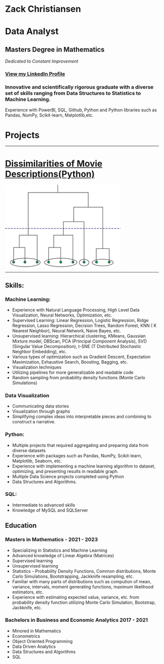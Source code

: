 # Zack Christiansen
# Data Analyst
## Masters Degree in Mathematics
_Dedicated to Constant Improvement_

### [View my LinkedIn Profile](https://www.linkedin.com/in/zack-christiansen-922705196/)

### Innovative and scientifically rigorous graduate with a diverse set of skills ranging from Data Structures to Statistics to Machine Learning. 

Experience with PowerBI, SQL, Github, Python and Python libraries such as Pandas, NumPy, Scikit-learn, Matplotlib,etc. 

# Projects

---

# [Dissimilarities of Movie Descriptions(Python)](https://github.com/zacharychristian/Dissimilarities-of-Movie-Descriptions/blob/main/Cosine%20Similarity%20and%20Clustering.ipynb)
<img src="images/hierarchicalcluster.jpg?raw=true"/>


---

## Skills:

### Machine Learning:
- Experience with Natural Language Processing, High Level Data Visualization, Neural Networks, Optimization, etc.
- Supervised Learning: Linear Regression, Logistic Regression, Ridge Regression, Lasso Regression, Decision Trees, Random Forest, KNN ( K Nearest Neighbor), Neural Network, Naive Bayes, etc.
- Unsupervised learning: Hierarchical clustering, KMeans, Gaussian Mixture model, DBScan, PCA (Principal Component Analysis), SVD (Singular Value Decomposition),  t-SNE (T Distributed Stochastic Neighbor Embedding), etc.
- Various types of optimization such as Gradient Descent, Expectation Maximization, Exhaustive Search, Boosting, Bagging, etc.
- Visualization techniques 
- Utilizing pipelines for more generalizable and readable code
- Random sampling from probability density functions (Monte Carlo Simulations)

### Data Visualization
- Communicating data stories
- Visualization through graphs
- Simplifying complex ideas into interpretable pieces and combining to construct a narrative.

### Python:
- Multiple projects that required aggregating and preparing data from diverse datasets
- Experience with packages such as Pandas, NumPy, Scikit-learn, Matplotlib, Seaborn, etc.
- Experience with implementing a machine learning algorithm to dataset, optimizing, and presenting results in readable graph.
- Multiple Data Science projects completed using Python
- Data Structures and Algorithms.

### SQL:
- Intermediate to advanced skills
- Knowledge of MySQL and SQLServer

## Education
### Masters in Mathematics - 2021 - 2023
- Specializing in Statistics and Machine Learning
- Advanced knowledge of Linear Algebra (Matrices)
- Supervised learning 
- Unsupervised learning 
- Statistics - Probability Density Functions, Common distributions, Monte Carlo Simulations, Bootstrapping, Jackknife resampling, etc.
- Familiar with many parts of distributions such as compution of mean, variance, intervals, moment generating functions, maximum likelihood estimators, etc.
- Experience with estimating expected value, variance, etc. from probability density function utilizing Monte Carlo Simulation, Bootstrap, Jackknife, etc.

### Bachelors in Business and Economic Analytics  2017 - 2021
- Minored in Mathematics
- Econometrics
- Object Oriented Programming
- Data Driven Analytics
- Data Structures and Algorithms
- SQL 
